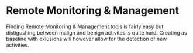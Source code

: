 # Remote Monitoring & Management
Finding Remote Monitoring & Management tools is fairly easy but distigushing between malign and benign activites is quite hard. Creating as baseline with exlusions will however allow for the detection of new activities.
